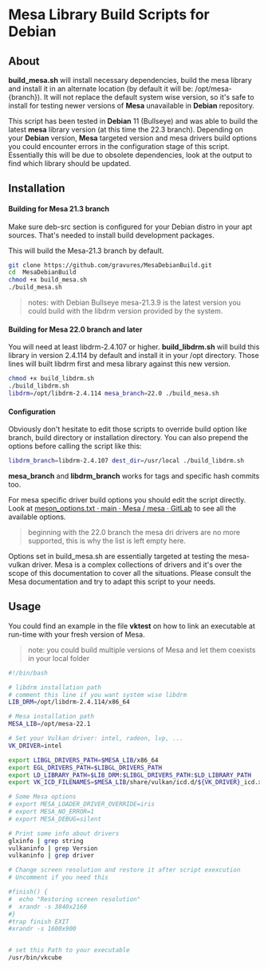 # Mesa Library Build Scripts for Debian

## About

**build_mesa.sh** will install necessary dependencies, build the mesa library and install it in an alternate location (by default it will be: /opt/mesa-{branch}). It will not replace the default system wise version, so it's safe to install for testing newer versions of **Mesa** unavailable in **Debian** repository.

This script has been tested in **Debian** 11 (Bullseye) and was able to build the latest **mesa** library version (at this time the 22.3 branch).  Depending on your **Debian** version, **Mesa** targeted version and mesa drivers build options you could encounter errors in the configuration stage of this script. Essentially this will be due to obsolete dependencies, look at the output to find which library should be updated.

## Installation

#### Building for Mesa 21.3 branch

Make sure deb-src section is configured for your Debian distro in your apt sources. That's needed to install build development packages.

This will build the Mesa-21.3 branch by default.

```bash
git clone https://github.com/gravures/MesaDebianBuild.git
cd  MesaDebianBuild
chmod +x build_mesa.sh
./build_mesa.sh
```

> notes: with Debian Bullseye mesa-21.3.9 is the latest version you could build with the libdrm version provided by the system. 

#### Building for Mesa 22.0 branch and later

You will need at least libdrm-2.4.107 or higher. **build_libdrm.sh** will build this library in version 2.4.114 by default and install it in your /opt directory. Those lines will built libdrm first and mesa library against this new version.  

```bash
chmod +x build_libdrm.sh
./build_libdrm.sh
libdrm=/opt/libdrm-2.4.114 mesa_branch=22.0 ./build_mesa.sh
```

#### Configuration

Obviously don't hesitate to edit those scripts to override build option like branch, build directory or installation directory. You can also prepend the options before calling the script like this:

```bash
libdrm_branch=libdrm-2.4.107 dest_dir=/usr/local ./build_libdrm.sh
```

**mesa_branch** and **libdrm_branch** works for tags and specific hash commits too. 

For mesa specific driver build options you should edit the script directly. Look at [meson_options.txt · main · Mesa / mesa · GitLab](https://gitlab.freedesktop.org/mesa/mesa/-/blob/main/meson_options.txt) to see all the available options.



> beginning with the 22.0 branch the mesa dri drivers are no more supported, this is why the list is left empty here.



Options set in build_mesa.sh are essentially targeted at testing the mesa-vulkan driver. Mesa is a complex collections of drivers and it's over the scope of this documentation to cover all the situations. Please consult the Mesa documentation and try to adapt this script to your needs.

## 

## Usage

You could find an example in the file **vktest** on how to link an executable at run-time with your fresh version of Mesa.

> note: you could build multiple versions of Mesa and let them coexists in your local folder

```bash
#!/bin/bash

# libdrm installation path
# comment this line if you want system wise libdrm
LIB_DRM=/opt/libdrm-2.4.114/x86_64

# Mesa installation path
MESA_LIB=/opt/mesa-22.1

# Set your Vulkan driver: intel, radeon, lvp, ...
VK_DRIVER=intel 

export LIBGL_DRIVERS_PATH=$MESA_LIB/x86_64
export EGL_DRIVERS_PATH=$LIBGL_DRIVERS_PATH
export LD_LIBRARY_PATH=$LIB_DRM:$LIBGL_DRIVERS_PATH:$LD_LIBRARY_PATH
export VK_ICD_FILENAMES=$MESA_LIB/share/vulkan/icd.d/${VK_DRIVER}_icd.x86_64.json

# Some Mesa options 
# export MESA_LOADER_DRIVER_OVERRIDE=iris
# export MESA_NO_ERROR=1
# export MESA_DEBUG=silent

# Print some info about drivers
glxinfo | grep string
vulkaninfo | grep Version
vulkaninfo | grep driver

# Change screen resolution and restore it after script exexcution
# Uncomment if you need this

#finish() {
#  echo "Restoring screen resolution"
#  xrandr -s 3840x2160
#}
#trap finish EXIT
#xrandr -s 1600x900


# set this Path to your executable
/usr/bin/vkcube
```

##### 

# 
